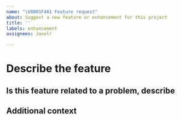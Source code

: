 ```yaml
---
name: "\U0001F4A1 Feature request"
about: Suggest a new feature or enhancement for this project
title: ''
labels: enhancement
assignees: Jaxelr

---
```


# Describe the feature

<!-- A description of what the feature requested is. -->

## Is this feature related to a problem, describe

<!-- Please indicate the specific scenario where this feature would help -->

## Additional context

<!-- Add any other context or screenshots about the feature request here. -->
